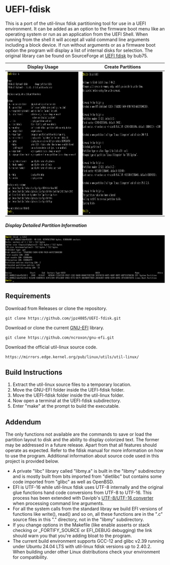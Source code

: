 # UEFI-fdisk

This is a port of the util-linux fdisk partitioning tool for use in a UEFI environment. It can be added as an option to the firmware boot menu like an operating system or run as an application from the UEFI Shell. When running from the shell it will accept all valid command line arguments including a block device. If run without arguments or as a firmware boot option the program will display a list of internal disks for selection. The original library can be found on SourceForge at [UEFI fdisk](https://sourceforge.net/projects/uefi-fdisk/) by bub75.

 Display Usage | Create Partitions
:-------------:|:-----------------:
<img align="left" src="https://raw.githubusercontent.com/jpz4085/UEFI-fdisk/main/.github/images/fdisk_help.png" width=386 height=452/> | <img align="right" src="https://raw.githubusercontent.com/jpz4085/UEFI-fdisk/main/.github/images/fdisk_create.png" width=427 height=452/>

##### Display Detailed Partition Information

<img align="center" src="https://raw.githubusercontent.com/jpz4085/UEFI-fdisk/main/.github/images/fdisk_details.png"/>

## Requirements

Download from Releases or clone the repository.
```
git clone https://github.com/jpz4085/UEFI-fdisk.git
```
Download or clone the current [GNU-EFI](https://github.com/ncroxon/gnu-efi) library.
```
git clone https://github.com/ncroxon/gnu-efi.git
```
Download the official util-linux source code.
```
https://mirrors.edge.kernel.org/pub/linux/utils/util-linux/
```

## Build Instructions

1. Extract the util-linux source files to a temporary location.
2. Move the GNU-EFI folder inside the UEFI-fdisk folder.
3. Move the UEFI-fdisk folder inside the util-linux folder.
4. Now open a terminal at the UEFI-fdisk subdirectory.
5. Enter "make" at the prompt to build the executable.

## Addendum

The only functions not available are the commands to save or load the partition layout to disk and the ability to display colorized text. The former may be addressed in a future release. Apart from that all features should operate as expected. Refer to the fdisk manual for more information on how to use the program. Additional information about source code used in this project is provided below.

- A private "libc" library called "libmy.a" is built in the "libmy" subdirectory and is mostly built from bits imported from "dietlibc" but contains some code imported from "glibc" as well as OpenBSD.
- EFI is UTF-16 while util-linux fdisk uses UTF-8 internally and the original glue functions hand code conversions from UTF-8 to UTF-16. This process has been extended with Davipb's [UTF-8/UTF-16 converter](https://github.com/Davipb/utf8-utf16-converter) when processing command line arguments.
- For all the system calls from the standard libray we build EFI versions of functions like write(), read() and so on, all these functions are in the ".c" source files in this "." directory, not in the "libmy" subdirectory.
- If you change options in the Makefile (like enable asserts or stack checking or _FORTIFY_SOURCE or EFI_DEBUG debugging) the link should warn you that you're adding bloat to the program.
- The current build environment supports GCC-12 and glibc v2.39 running under Ubuntu 24.04 LTS with util-linux fdisk versions up to 2.40.2. When building under other Linux distributions check your environment for compatibility.
